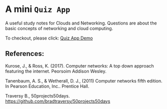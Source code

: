# A mini `Quiz App`

A useful study notes for Clouds and Networking. Questions are about the basic concepts of networking and cloud computing.

To checkout, please click: [Quiz App Demo](https://computer-networks.w3spaces.com/quiz.html?bypass-cache=1636151621)



## References:

Kurose, J., & Ross, K. (2017). Computer networks: A top down approach featuring
the internet. Peorsoim Addison Wesley.

Tanenbaum, A. S., & Wetherall, D. J., (2011) Computer networks fifth edition. In
Pearson Education, Inc.. Prentice Hall.

Traversy B., 50projects50days. https://github.com/bradtraversy/50projects50days
